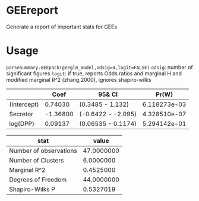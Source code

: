 # GEEreport
Generate a report of important stats for GEEs

# Usage 

`parseSummary.GEEpack(geeglm_model,odsig=4,logit=FALSE)`
`odsig`: number of significant figures
`logit`: if true, reports Odds ratios and marginal H and modified marginal R^2 (zhang,2000), ignores shapiro-wilks

| | Coef |	95& CI	|Pr(W) |
|--- | --- | --- | --- |
(Intercept) |	0.74030 |(0.3485 - 1.132) |	6.118273e-03
Secretor|	-1.36800	|(-0.6422 - -2.095) | 4.328510e-07
log(DPP) |0.09137 |	(0.06535 - 0.1174) | 5.294142e-01

| stat | value |
|---|---|
Number of observations|	47.0000000
Number of Clusters|	6.0000000
Marginal R^2	|0.4525000
Degrees of Freedom	|44.0000000
Shapiro-Wilks P	|0.5327019

